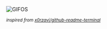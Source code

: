 <div align="justify">
<picture>
    <source media="(prefers-color-scheme: dark)" srcset="https://i.ibb.co/s6bkRKv/output-gif.gif">
    <source media="(prefers-color-scheme: light)" srcset="https://i.ibb.co/s6bkRKv/output-gif.gif">
    <img alt="GIFOS" src="https://i.ibb.co/s6bkRKv/output-gif.gif">
</picture>

<sub><i>inspired from [x0rzavi/github-readme-terminal](https://github.com/x0rzavi/github-readme-terminal)</i></sub>

</div>

<!-- Image deletion URL: https://ibb.co/z7QjxXh/6f72efec137c4f6c46341242f84648fd -->